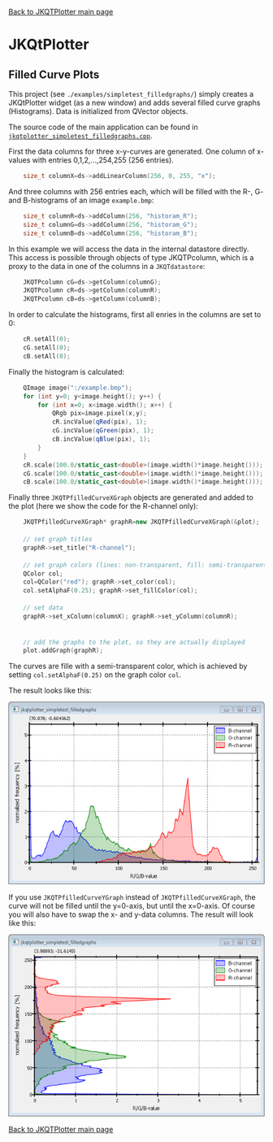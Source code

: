 [Back to JKQTPlotter main page](../../README.md)

# JKQtPlotter

## Filled Curve Plots
This project (see `./examples/simpletest_filledgraphs/`) simply creates a JKQtPlotter widget (as a new window) and adds several filled curve graphs (Histograms). Data is initialized from QVector<int> objects.

The source code of the main application can be found in  [`jkqtplotter_simpletest_filledgraphs.cpp`](../simpletest_filledgraphs/jkqtplotter_simpletest_filledgraphs.cpp). 

First the data columns for three x-y-curves are generated. One column of x-values with entries 0,1,2,...,254,255 (256 entries). 
```c++
    size_t columnX=ds->addLinearColumn(256, 0, 255, "x");
```

And three columns with 256 entries each, which will be filled with the R-, G- and B-histograms of an image `example.bmp`:
```c++
    size_t columnR=ds->addColumn(256, "historam_R");
    size_t columnG=ds->addColumn(256, "historam_G");
    size_t columnB=ds->addColumn(256, "historam_B");
```
	
In this example we will access the data in the internal datastore directly. This access is possible through objects of type JKQTPcolumn, which is a proxy to the data in one of the columns in a `JKQTdatastore`:

```c++
    JKQTPcolumn cG=ds->getColumn(columnG);
    JKQTPcolumn cR=ds->getColumn(columnR);
    JKQTPcolumn cB=ds->getColumn(columnB);
```

In order to calculate the histograms, first all enries in the columns are set to 0:

```c++
    cR.setAll(0);
    cG.setAll(0);
    cB.setAll(0);
```

Finally the histogram is calculated:

```c++
    QImage image(":/example.bmp");
    for (int y=0; y<image.height(); y++) {
        for (int x=0; x<image.width(); x++) {
            QRgb pix=image.pixel(x,y);
            cR.incValue(qRed(pix), 1);
            cG.incValue(qGreen(pix), 1);
            cB.incValue(qBlue(pix), 1);
        }
    }
    cR.scale(100.0/static_cast<double>(image.width()*image.height()));
    cG.scale(100.0/static_cast<double>(image.width()*image.height()));
    cB.scale(100.0/static_cast<double>(image.width()*image.height()));
```

Finally three `JKQTPfilledCurveXGraph` objects are generated and added to the plot (here we show the code for the R-channel only):

```c++
    JKQTPfilledCurveXGraph* graphR=new JKQTPfilledCurveXGraph(&plot);

    // set graph titles
    graphR->set_title("R-channel");

    // set graph colors (lines: non-transparent, fill: semi-transparent
    QColor col;
    col=QColor("red"); graphR->set_color(col);
    col.setAlphaF(0.25); graphR->set_fillColor(col);

    // set data
    graphR->set_xColumn(columnX); graphR->set_yColumn(columnR);


    // add the graphs to the plot, so they are actually displayed
    plot.addGraph(graphR);
```

The curves are fille with a semi-transparent color, which is achieved by setting `col.setAlphaF(0.25)` on the graph color `col`.

The result looks like this:

![jkqtplotter_simpletest_filledgraphs](../../screenshots/jkqtplotter_simpletest_filledgraphs.png)

If you use `JKQTPfilledCurveYGraph` instead of `JKQTPfilledCurveXGraph`, the curve will not be filled until the y=0-axis, but until the x=0-axis. Of course you will also have to swap the x- and y-data columns. The result will look like this:

![jkqtplotter_simpletest_filledgraphs_yaxis](../../screenshots/jkqtplotter_simpletest_filledgraphs_yaxis.png)



[Back to JKQTPlotter main page](../../README.md)
